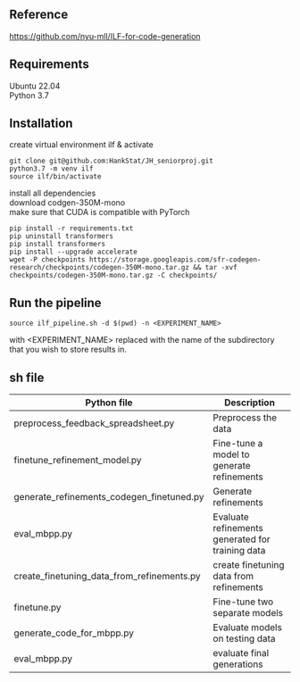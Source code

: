 ## Reference
https://github.com/nyu-mll/ILF-for-code-generation

## Requirements
Ubuntu 22.04  
Python 3.7
## Installation
create virtual environment ilf & activate  

```
git clone git@github.com:HankStat/JH_seniorproj.git  
python3.7 -m venv ilf  
source ilf/bin/activate
```

install all dependencies    
download codgen-350M-mono  
make sure that CUDA is compatible with PyTorch
```
pip install -r requirements.txt  
pip uninstall transformers  
pip install transformers  
pip install --upgrade accelerate  
wget -P checkpoints https://storage.googleapis.com/sfr-codegen-research/checkpoints/codegen-350M-mono.tar.gz && tar -xvf checkpoints/codegen-350M-mono.tar.gz -C checkpoints/  
```

## Run the pipeline  
```
source ilf_pipeline.sh -d $(pwd) -n <EXPERIMENT_NAME>
```
with <EXPERIMENT_NAME> replaced with the name of the subdirectory that you wish to store results in.

## sh file
  
|Python file|   Description   |  
|--------------------------|----------------------------------|
|preprocess_feedback_spreadsheet.py|Preprocess the data|
|finetune_refinement_model.py|Fine-tune a model to generate refinements|
|generate_refinements_codegen_finetuned.py|Generate refinements|
|eval_mbpp.py|Evaluate refinements generated for training data|
|create_finetuning_data_from_refinements.py|create finetuning data from refinements|
|finetune.py|Fine-tune two separate models|
|generate_code_for_mbpp.py|Evaluate models on testing data|
|eval_mbpp.py|evaluate final generations|